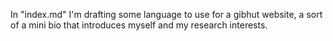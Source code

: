 In "index.md" I'm drafting some language to use for a gibhut website, a 
sort of a mini bio that introduces myself and my research interests. 

